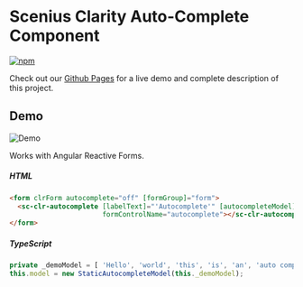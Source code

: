 # Scenius Clarity Auto-Complete Component
[![npm](https://img.shields.io/npm/v/sc-clr-autocomplete?style=for-the-badge)](https://www.npmjs.com/package/sc-clr-autocomplete)

Check out our [Github Pages](https://scenius-software.github.io/sc-clr-autocomplete/) for a live demo and complete description of this project.

## Demo
![Demo](https://i.imgur.com/adHcB7y.png)

Works with Angular Reactive Forms.

##### HTML
```html
<form clrForm autocomplete="off" [formGroup]="form">
  <sc-clr-autocomplete [labelText]="'Autocomplete'" [autocompleteModel]="model"
                       formControlName="autocomplete"></sc-clr-autocomplete>
</form>
```

##### TypeScript
```typescript
private _demoModel = [ 'Hello', 'world', 'this', 'is', 'an', 'auto complete', 'component', 'for', 'clarity' ];
this.model = new StaticAutocompleteModel(this._demoModel);
```

